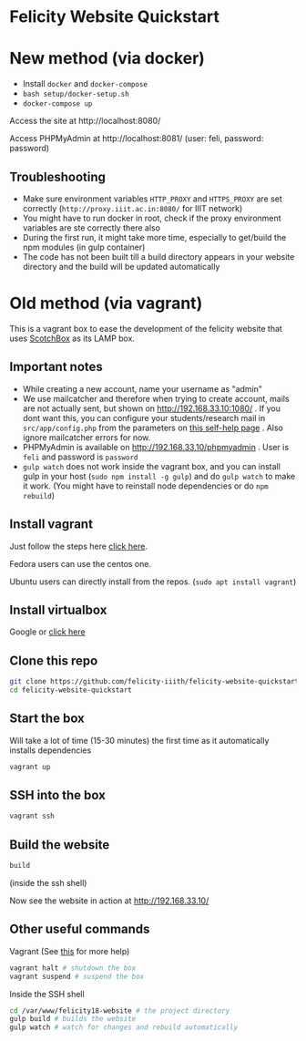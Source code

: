 # Felicity Website Quickstart

# New method (via docker)

- Install `docker` and `docker-compose`
- `bash setup/docker-setup.sh`
- `docker-compose up`

Access the site at http://localhost:8080/

Access PHPMyAdmin at http://localhost:8081/ (user: feli, password: password)

## Troubleshooting
- Make sure environment variables `HTTP_PROXY` and `HTTPS_PROXY` are set correctly
 (`http://proxy.iiit.ac.in:8080/` for IIIT network)
- You might have to run docker in root, check if the proxy environment variables are ste correctly there also
- During the first run, it might take more time, especially to get/build the npm modules (in gulp container)
- The code has not been built till a build directory appears in your website directory and the build will be updated automatically

# Old method (via vagrant)

This is a vagrant box to ease the development of the felicity website that uses
[ScotchBox](http://box.scotch.io) as its LAMP box.

## Important notes
- While creating a new account, name your username as "admin"
- We use mailcatcher and therefore when trying to create account, mails are not
  actually sent, but shown on http://192.168.33.10:1080/ . If you dont want
  this, you can configure your students/research mail in `src/app/config.php` from
  the parameters on [this self-help page]( https://self-help.iiit.ac.in/wiki/index.php/Configuration_of_Thunderbird_client_for_IIITH_Mail_Servers#IIIT-H_Students_Server) .
  Also ignore mailcatcher errors for now.
- PHPMyAdmin is available on http://192.168.33.10/phpmyadmin . User is `feli`
  and password is `password`
- `gulp watch` does not work inside the vagrant box, and you can install gulp
  in your host (`sudo npm install -g gulp`) and do `gulp watch` to make it work.
  (You might have to reinstall node dependencies or do `npm rebuild`)


## Install vagrant
Just follow the steps here [click here](https://www.vagrantup.com/downloads.html).

Fedora users can use the centos one.

Ubuntu users can directly install from the repos. (`sudo apt install vagrant`)

## Install virtualbox
Google or [click here](https://www.virtualbox.org/wiki/Downloads)

## Clone this repo
```bash
git clone https://github.com/felicity-iiith/felicity-website-quickstart.git
cd felicity-website-quickstart
```

## Start the box
Will take a lot of time (15-30 minutes) the first time as it automatically
installs dependencies
```bash
vagrant up
```

## SSH into the box
```bash
vagrant ssh
```

## Build the website
```bash
build
```
(inside the ssh shell)

Now see the website in action at http://192.168.33.10/

## Other useful commands
Vagrant (See [this](http://box.scotch.io) for more help)
```bash
vagrant halt # shutdown the box
vagrant suspend # suspend the box
```

Inside the SSH shell
```bash
cd /var/www/felicity18-website # the project directory
gulp build # builds the website
gulp watch # watch for changes and rebuild automatically
```
